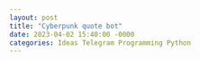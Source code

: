 ```yaml
---
layout: post
title: "Cyberpunk quote bot"
date: 2023-04-02 15:40:00 -0000
categories: Ideas Telegram Programming Python
---
```


